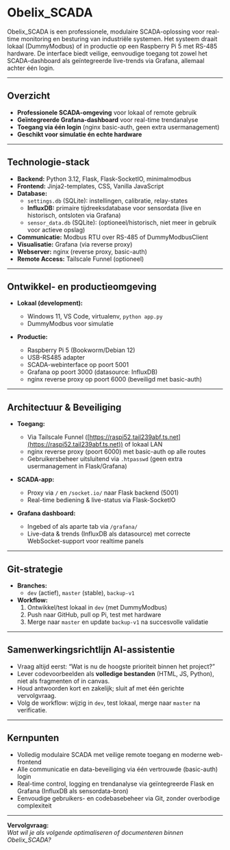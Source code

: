 # Obelix_SCADA

Obelix_SCADA is een professionele, modulaire SCADA-oplossing voor real-time monitoring en besturing van industriële systemen. Het systeem draait lokaal (DummyModbus) of in productie op een Raspberry Pi 5 met RS-485 hardware. De interface biedt veilige, eenvoudige toegang tot zowel het SCADA-dashboard als geïntegreerde live-trends via Grafana, allemaal achter één login.

---

## Overzicht

- **Professionele SCADA-omgeving** voor lokaal of remote gebruik
- **Geïntegreerde Grafana-dashboard** voor real-time trendanalyse
- **Toegang via één login** (nginx basic-auth, geen extra usermanagement)
- **Geschikt voor simulatie én echte hardware**

---

## Technologie-stack

- **Backend:** Python 3.12, Flask, Flask-SocketIO, minimalmodbus
- **Frontend:** Jinja2-templates, CSS, Vanilla JavaScript
- **Database:**
  - `settings.db` (SQLite): instellingen, calibratie, relay-states
  - **InfluxDB:** primaire tijdreeksdatabase voor sensordata (live en historisch, ontsloten via Grafana)
  - `sensor_data.db` (SQLite): (optioneel/historisch, niet meer in gebruik voor actieve opslag)
- **Communicatie:** Modbus RTU over RS-485 of DummyModbusClient
- **Visualisatie:** Grafana (via reverse proxy)
- **Webserver:** nginx (reverse proxy, basic-auth)
- **Remote Access:** Tailscale Funnel (optioneel)

---

## Ontwikkel- en productieomgeving

- **Lokaal (development):**
  - Windows 11, VS Code, virtualenv, `python app.py`
  - DummyModbus voor simulatie

- **Productie:**
  - Raspberry Pi 5 (Bookworm/Debian 12)
  - USB-RS485 adapter
  - SCADA-webinterface op poort 5001
  - Grafana op poort 3000 (datasource: InfluxDB)
  - nginx reverse proxy op poort 6000 (beveiligd met basic-auth)

---

## Architectuur & Beveiliging

- **Toegang:**
  - Via Tailscale Funnel ([https://raspi52.tail239abf.ts.net](https://raspi52.tail239abf.ts.net)) of lokaal LAN
  - nginx reverse proxy (poort 6000) met basic-auth op alle routes
  - Gebruikersbeheer uitsluitend via `.htpasswd` (geen extra usermanagement in Flask/Grafana)

- **SCADA-app:**
  - Proxy via `/` en `/socket.io/` naar Flask backend (5001)
  - Real-time bediening & live-status via Flask-SocketIO

- **Grafana dashboard:**
  - Ingebed of als aparte tab via `/grafana/`
  - Live-data & trends (InfluxDB als datasource) met correcte WebSocket-support voor realtime panels

---

## Git-strategie

- **Branches:**  
  - `dev` (actief), `master` (stable), `backup-v1`
- **Workflow:**
  1. Ontwikkel/test lokaal in `dev` (met DummyModbus)
  2. Push naar GitHub, pull op Pi, test met hardware
  3. Merge naar `master` en update `backup-v1` na succesvolle validatie

---

## Samenwerkingsrichtlijn AI-assistentie

- Vraag altijd eerst: “Wat is nu de hoogste prioriteit binnen het project?”
- Lever codevoorbeelden als **volledige bestanden** (HTML, JS, Python), niet als fragmenten of in canvas.
- Houd antwoorden kort en zakelijk; sluit af met één gerichte vervolgvraag.
- Volg de workflow: wijzig in `dev`, test lokaal, merge naar `master` na verificatie.

---

## Kernpunten

- Volledig modulaire SCADA met veilige remote toegang en moderne web-frontend
- Alle communicatie en data-beveiliging via één vertrouwde (basic-auth) login
- Real-time control, logging en trendanalyse via geïntegreerde Flask en Grafana (InfluxDB als sensordata-bron)
- Eenvoudige gebruikers- en codebasebeheer via Git, zonder overbodige complexiteit

---

**Vervolgvraag:**  
_Wat wil je als volgende optimaliseren of documenteren binnen Obelix_SCADA?_
